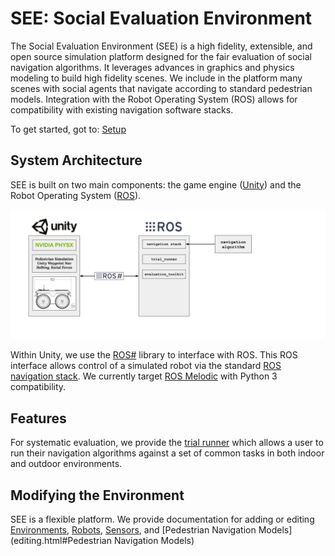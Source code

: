 # SEE: Social Evaluation Environment

The Social Evaluation Environment (SEE) is a high fidelity, extensible, and open source simulation platform designed for the fair evaluation of social navigation algorithms. It leverages advances in graphics and physics modeling to build high fidelity scenes. We include in the platform many scenes with social agents that navigate according to standard pedestrian models. Integration with the Robot Operating System (ROS) allows for compatibility with existing navigation software stacks.

To get started, got to: [Setup](docs/setup)

## System Architecture

SEE is built on two main components: the game engine ([Unity](https://unity.com/)) and the Robot Operating System ([ROS](https://www.ros.org/)).

[//]: # (https://docs.google.com/drawings/d/12CaVboBZzEckTj1h_3wNi6LnWkprf9ADrQncQnYaM68/edit)
![System Diagram](/images/see_system_diagram.png)

Within Unity, we use the [ROS#](https://github.com/siemens/ros-sharp) library to interface with ROS. This ROS interface allows control of a simulated robot via the standard [ROS navigation stack](http://wiki.ros.org/navigation). We currently target [ROS Melodic](http://wiki.ros.org/melodic) with Python 3 compatibility.

## Features

For systematic evaluation, we provide the [trial runner](docs/trials) which allows a user to run their navigation algorithms against a set of common tasks in both indoor and outdoor environments.

## Modifying the Environment

SEE is a flexible platform. We provide documentation for adding or editing [Environments](editing.html#Environments), [Robots](editing.html#Robots), [Sensors](editing.html#Sensors), and [Pedestrian Navigation Models](editing.html#Pedestrian Navigation Models)


